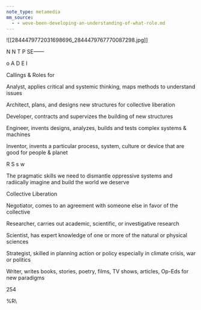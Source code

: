 ```yaml
---
note_type: metamedia
mm_source:
  - - weve-been-developing-an-understanding-of-what-role.md
---
```


![[2844479772031698696_2844479767770087298.jpg]]

N N T P SE——

o
A
D
E
I

Callings & Roles for

Analyst, applies
critical and systemic
thinking, maps
methods to
understand issues

Architect, plans,
and designs new
structures for
collective liberation

Developer,
contracts and
supervizes the
building of new
structures

Engineer, invents
designs, analyzes,
builds and tests
complex systems
& machines

Inventor, invents a
particular process,
system, culture or
device that are good
for people & planet

R
S
s
w

The pragmatic skills we need to dismantle oppressive
systems and radiically imagine and build the world we deserve

Collective Liberation

Negotiator, comes
to an agreement
with someone else
in favor of the
collective

Researcher, carries
out academic,
scientific, or
investigative
research

Scientist, has
expert knowledge
of one or more of
the natural or
physical sciences

Strategist, skilled
in planning action
or policy especially
in climate crisis,
war or politics

Writer, writes
books, stories,
poetry, films, TV
shows, articles,
Op-Eds for new
paradigms

254

%R\

